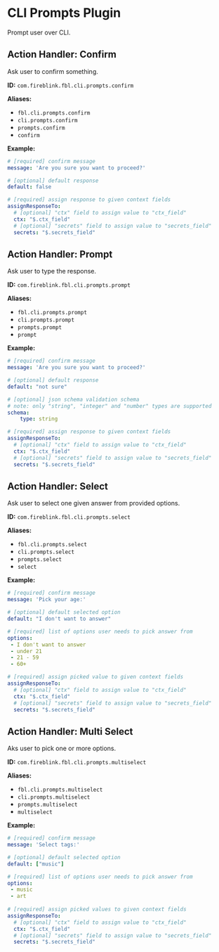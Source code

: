 # CLI Prompts Plugin

Prompt user over CLI.

##  Action Handler: Confirm
   
Ask user to confirm something.
   
**ID:** `com.fireblink.fbl.cli.prompts.confirm`

**Aliases:**
- `fbl.cli.prompts.confirm`
- `cli.prompts.confirm`
- `prompts.confirm`
- `confirm`

**Example:**

```yaml
# [required] confirm message
message: 'Are you sure you want to proceed?'

# [optional] default response
default: false

# [required] assign response to given context fields
assignResponseTo:
  # [optional] "ctx" field to assign value to "ctx_field"
  ctx: "$.ctx_field"
  # [optional] "secrets" field to assign value to "secrets_field"
  secrets: "$.secrets_field"
```

##  Action Handler: Prompt

Ask user to type the response.

**ID:** `com.fireblink.fbl.cli.prompts.prompt`

**Aliases:**
- `fbl.cli.prompts.prompt`
- `cli.prompts.prompt`
- `prompts.prompt`
- `prompt`

**Example:**

```yaml
# [required] confirm message
message: 'Are you sure you want to proceed?'

# [optional] default response
default: "not sure"

# [optional] json schema validation schema
# note: only "string", "integer" and "number" types are supported
schema:
    type: string

# [required] assign response to given context fields
assignResponseTo:
  # [optional] "ctx" field to assign value to "ctx_field"
  ctx: "$.ctx_field"
  # [optional] "secrets" field to assign value to "secrets_field"
  secrets: "$.secrets_field"  
```

##  Action Handler: Select

Ask user to select one given answer from provided options.

**ID:** `com.fireblink.fbl.cli.prompts.select`

**Aliases:**
- `fbl.cli.prompts.select`
- `cli.prompts.select`
- `prompts.select`
- `select`

**Example:**

```yaml
# [required] confirm message
message: 'Pick your age:'

# [optional] default selected option
default: "I don't want to answer"

# [required] list of options user needs to pick answer from
options:
 - I don't want to answer
 - under 21
 - 21 - 59
 - 60+

# [required] assign picked value to given context fields
assignResponseTo:
  # [optional] "ctx" field to assign value to "ctx_field"
  ctx: "$.ctx_field"
  # [optional] "secrets" field to assign value to "secrets_field"
  secrets: "$.secrets_field"  
```

##  Action Handler: Multi Select

Aks user to pick one or more options.

**ID:** `com.fireblink.fbl.cli.prompts.multiselect`

**Aliases:**
- `fbl.cli.prompts.multiselect`
- `cli.prompts.multiselect`
- `prompts.multiselect`
- `multiselect`

**Example:**

```yaml
# [required] confirm message
message: 'Select tags:'

# [optional] default selected option
default: ["music"]

# [required] list of options user needs to pick answer from
options:
 - music
 - art
 
# [required] assign picked values to given context fields 
assignResponseTo:
  # [optional] "ctx" field to assign value to "ctx_field"
  ctx: "$.ctx_field"
  # [optional] "secrets" field to assign value to "secrets_field"
  secrets: "$.secrets_field"  
```
